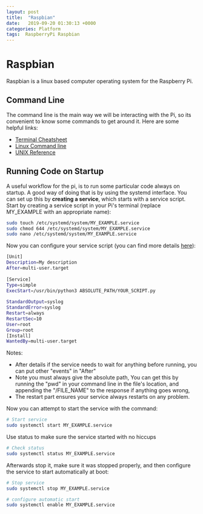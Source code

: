 ```yaml
---
layout: post
title:  "Raspbian"
date:   2019-09-20 01:30:13 +0000
categories: Platform
tags:  RaspberryPi Raspbian
---
```


# Raspbian 

Raspbian is a linux based computer operating system for the Raspberry Pi. 

## Command Line
The command line is the main way we will be interacting with the Pi, so its
convenient to know some commands to get around it. Here are some helpful links:
* [Terminal Cheatsheet](https://www.thehackr.com/linux-terminal-cheat-sheet/)
* [Linux Command line](https://www.cheatography.com/davechild/cheat-sheets/linux-command-line/)
* [UNIX Reference](https://files.fosswire.com/2007/08/fwunixref.pdf)


## Running Code on Startup 
A useful workflow for the pi, is to run some particular code always on startup.
A good way of doing that is by using the systemd interface.  You can set up this by 
**creating a service**, which starts with a service script.
Start by creating a service script in your Pi's terminal
(replace MY_EXAMPLE with an appropriate name):

``` bash
sudo touch /etc/systemd/system/MY_EXAMPLE.service
sudo chmod 644 /etc/systemd/system/MY_EXAMPLE.service
sudo nano /etc/systemd/system/MY_EXAMPLE.service

```

Now you can configure your service script (you can find more details [here](https://www.digitalocean.com/community/tutorials/understanding-systemd-units-and-unit-files)):
```bash
[Unit]
Description=My description 
After=multi-user.target 
 
[Service]
Type=simple
ExecStart=/usr/bin/python3 ABSOLUTE_PATH/YOUR_SCRIPT.py
 
StandardOutput=syslog 
StandardError=syslog 
Restart=always
RestartSec=10
User=root
Group=root 
[Install]
WantedBy=multi-user.target

```

Notes:
* After details if the service needs to wait for anything before
running, you can put other "events" in "After"
* Note you must always give the absolute path, 
You can get this by running the "pwd"
in your command line in the file's location, 
and appending the "/FILE_NAME" to the response
if anything goes wrong,
* The restart part ensures your service always restarts on any problem.

Now you can attempt to start the service with the command:
```bash
# Start service
sudo systemctl start MY_EXAMPLE.service

```

Use status to make sure the service started with no hiccups

```bash
# Check status
sudo systemctl status MY_EXAMPLE.service
```

Afterwards stop it, make sure it was stopped properly, and then
configure the service to start automatically at boot:

```bash
# Stop service
sudo systemctl stop MY_EXAMPLE.service

# configure automatic start
sudo systemctl enable MY_EXAMPLE.service
```


